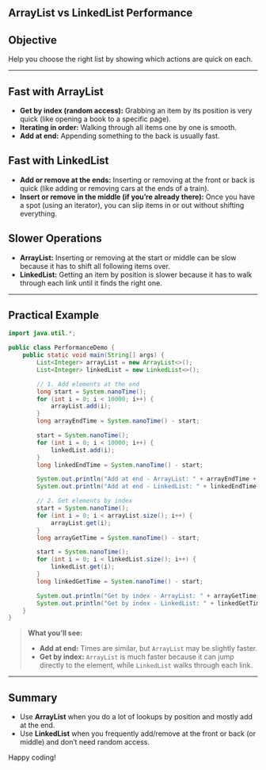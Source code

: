 ## ArrayList vs LinkedList Performance

## Objective

Help you choose the right list by showing which actions are quick on each.

---

## Fast with ArrayList

- **Get by index (random access):** Grabbing an item by its position is very quick (like opening a book to a specific page).
- **Iterating in order:** Walking through all items one by one is smooth.
- **Add at end:** Appending something to the back is usually fast.

## Fast with LinkedList

- **Add or remove at the ends:** Inserting or removing at the front or back is quick (like adding or removing cars at the ends of a train).
- **Insert or remove in the middle (if you’re already there):** Once you have a spot (using an iterator), you can slip items in or out without shifting everything.

## Slower Operations

- **ArrayList:** Inserting or removing at the start or middle can be slow because it has to shift all following items over.
- **LinkedList:** Getting an item by position is slower because it has to walk through each link until it finds the right one.

---

## Practical Example

```java
import java.util.*;

public class PerformanceDemo {
    public static void main(String[] args) {
        List<Integer> arrayList = new ArrayList<>();
        List<Integer> linkedList = new LinkedList<>();

        // 1. Add elements at the end
        long start = System.nanoTime();
        for (int i = 0; i < 10000; i++) {
            arrayList.add(i);
        }
        long arrayEndTime = System.nanoTime() - start;

        start = System.nanoTime();
        for (int i = 0; i < 10000; i++) {
            linkedList.add(i);
        }
        long linkedEndTime = System.nanoTime() - start;

        System.out.println("Add at end - ArrayList: " + arrayEndTime + " ns");
        System.out.println("Add at end - LinkedList: " + linkedEndTime + " ns");

        // 2. Get elements by index
        start = System.nanoTime();
        for (int i = 0; i < arrayList.size(); i++) {
            arrayList.get(i);
        }
        long arrayGetTime = System.nanoTime() - start;

        start = System.nanoTime();
        for (int i = 0; i < linkedList.size(); i++) {
            linkedList.get(i);
        }
        long linkedGetTime = System.nanoTime() - start;

        System.out.println("Get by index - ArrayList: " + arrayGetTime + " ns");
        System.out.println("Get by index - LinkedList: " + linkedGetTime + " ns");
    }
}
```

> **What you’ll see:**
> - **Add at end:** Times are similar, but `ArrayList` may be slightly faster.
> - **Get by index:** `ArrayList` is much faster because it can jump directly to the element, while `LinkedList` walks through each link.

---

## Summary

- Use **ArrayList** when you do a lot of lookups by position and mostly add at the end.
- Use **LinkedList** when you frequently add/remove at the front or back (or middle) and don’t need random access.

Happy coding!